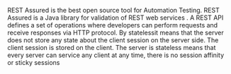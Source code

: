 REST Assured is the best open source tool for Automation Testing. REST Assured is a Java library for validation of REST web services . A REST API defines a set of operations where developers can perform requests and receive responses via HTTP protocol. By statelessit means that the server does not store any state about the client session on the server side. The client session is stored on the client. The server is stateless means that every server can service any client at any time, there is no session affinity or sticky sessions
